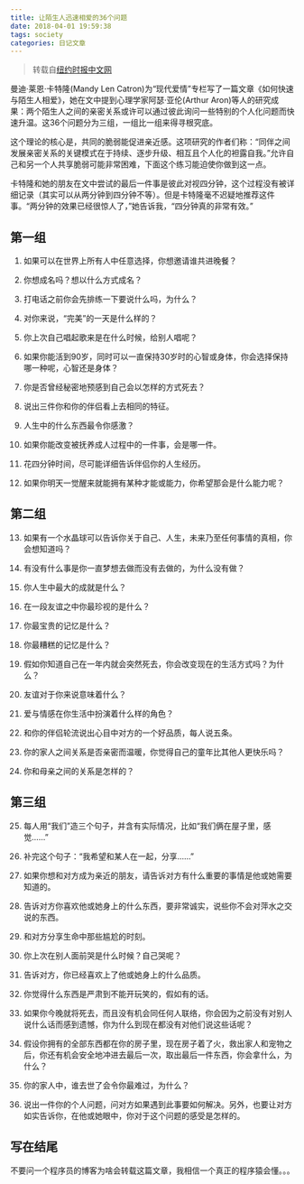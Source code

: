 ```yaml
---
title: 让陌生人迅速相爱的36个问题
date: 2018-04-01 19:59:38
tags: society
categories: 日记文章
---
```


> 转载自[纽约时报中文网](https://cn.nytimes.com/culture/20150123/t23questions/)

曼迪·莱恩·卡特隆(Mandy Len Catron)为“现代爱情”专栏写了一篇文章《如何快速与陌生人相爱》，她在文中提到心理学家阿瑟·亚伦(Arthur Aron)等人的研究成果：两个陌生人之间的亲密关系或许可以通过彼此询问一些特别的个人化问题而快速升温。这36个问题分为三组，一组比一组来得寻根究底。
<!-- more -->
这个理论的核心是，共同的脆弱能促进亲近感。这项研究的作者们称：“同伴之间发展亲密关系的关键模式在于持续、逐步升级、相互且个人化的袒露自我。”允许自己和另一个人共享脆弱可能非常困难，下面这个练习能迫使你做到这一点。

卡特隆和她的朋友在文中尝试的最后一件事是彼此对视四分钟，这个过程没有被详细记录（其实可以从两分钟到四分钟不等）。但是卡特隆毫不迟疑地推荐这件事。“两分钟的效果已经很惊人了，”她告诉我，“四分钟真的非常有效。”

## 第一组

1. 如果可以在世界上所有人中任意选择，你想邀请谁共进晚餐？

2. 你想成名吗？想以什么方式成名？

3. 打电话之前你会先排练一下要说什么吗，为什么？

4. 对你来说，“完美”的一天是什么样的？

5. 你上次自己唱起歌来是在什么时候，给别人唱呢？

6. 如果你能活到90岁，同时可以一直保持30岁时的心智或身体，你会选择保持哪一种呢，心智还是身体？

7. 你是否曾经秘密地预感到自己会以怎样的方式死去？

8. 说出三件你和你的伴侣看上去相同的特征。

9. 人生中的什么东西最令你感激？

10. 如果你能改变被抚养成人过程中的一件事，会是哪一件。

11. 花四分钟时间，尽可能详细告诉伴侣你的人生经历。

12. 如果你明天一觉醒来就能拥有某种才能或能力，你希望那会是什么能力呢？

## 第二组

13. 如果有一个水晶球可以告诉你关于自己、人生，未来乃至任何事情的真相，你会想知道吗？

14. 有没有什么事是你一直梦想去做而没有去做的，为什么没有做？

15. 你人生中最大的成就是什么？

16. 在一段友谊之中你最珍视的是什么？

17. 你最宝贵的记忆是什么？

18. 你最糟糕的记忆是什么？

19. 假如你知道自己在一年内就会突然死去，你会改变现在的生活方式吗？为什么？

20. 友谊对于你来说意味着什么？

21. 爱与情感在你生活中扮演着什么样的角色？

22. 和你的伴侣轮流说出心目中对方的一个好品质，每人说五条。

23. 你的家人之间关系是否亲密而温暖，你觉得自己的童年比其他人更快乐吗？

24. 你和母亲之间的关系是怎样的？

## 第三组

25. 每人用“我们”造三个句子，并含有实际情况，比如“我们俩在屋子里，感觉……”

26. 补完这个句子：“我希望和某人在一起，分享……”

27. 如果你想和对方成为亲近的朋友，请告诉对方有什么重要的事情是他或她需要知道的。

28. 告诉对方你喜欢他或她身上的什么东西，要非常诚实，说些你不会对萍水之交说的东西。

29. 和对方分享生命中那些尴尬的时刻。

30. 你上次在别人面前哭是什么时候？自己哭呢？

31. 告诉对方，你已经喜欢上了他或她身上的什么品质。

32. 你觉得什么东西是严肃到不能开玩笑的，假如有的话。

33. 如果你今晚就将死去，而且没有机会同任何人联络，你会因为之前没有对别人说什么话而感到遗憾，你为什么到现在都没有对他们说这些话呢？

34. 假设你拥有的全部东西都在你的房子里，现在房子着了火，救出家人和宠物之后，你还有机会安全地冲进去最后一次，取出最后一件东西，你会拿什么，为什么？

35. 你的家人中，谁去世了会令你最难过，为什么？

36. 说出一件你的个人问题，问对方如果遇到此事要如何解决。另外，也要让对方如实告诉你，在他或她眼中，你对于这个问题的感受是怎样的。

## 写在结尾

不要问一个程序员的博客为啥会转载这篇文章，我相信一个真正的程序猿会懂。。。